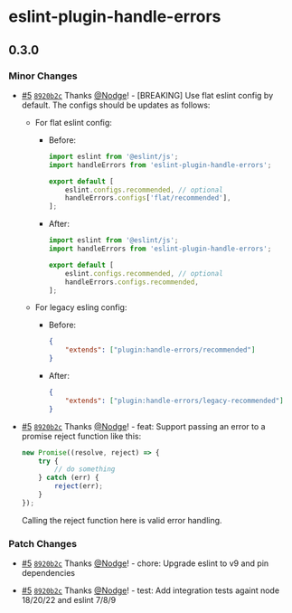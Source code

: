 # eslint-plugin-handle-errors

## 0.3.0

### Minor Changes

-   [#5](https://github.com/Nodge/eslint-plugin-handle-errors/pull/5) [`8920b2c`](https://github.com/Nodge/eslint-plugin-handle-errors/commit/8920b2c6e0fa0576a3d61b4bdb00ee784c0e2fd3) Thanks [@Nodge](https://github.com/Nodge)! - [BREAKING] Use flat eslint config by default. The configs should be updates as follows:

    -   For flat eslint config:

        -   Before:

            ```javascript
            import eslint from '@eslint/js';
            import handleErrors from 'eslint-plugin-handle-errors';

            export default [
                eslint.configs.recommended, // optional
                handleErrors.configs['flat/recommended'],
            ];
            ```

        -   After:

            ```javascript
            import eslint from '@eslint/js';
            import handleErrors from 'eslint-plugin-handle-errors';

            export default [
                eslint.configs.recommended, // optional
                handleErrors.configs.recommended,
            ];
            ```

    -   For legacy esling config:

        -   Before:

            ```json
            {
                "extends": ["plugin:handle-errors/recommended"]
            }
            ```

        -   After:

            ```json
            {
                "extends": ["plugin:handle-errors/legacy-recommended"]
            }
            ```

-   [#5](https://github.com/Nodge/eslint-plugin-handle-errors/pull/5) [`8920b2c`](https://github.com/Nodge/eslint-plugin-handle-errors/commit/8920b2c6e0fa0576a3d61b4bdb00ee784c0e2fd3) Thanks [@Nodge](https://github.com/Nodge)! - feat: Support passing an error to a promise reject function like this:

    ```ts
    new Promise((resolve, reject) => {
        try {
            // do something
        } catch (err) {
            reject(err);
        }
    });
    ```

    Calling the reject function here is valid error handling.

### Patch Changes

-   [#5](https://github.com/Nodge/eslint-plugin-handle-errors/pull/5) [`8920b2c`](https://github.com/Nodge/eslint-plugin-handle-errors/commit/8920b2c6e0fa0576a3d61b4bdb00ee784c0e2fd3) Thanks [@Nodge](https://github.com/Nodge)! - chore: Upgrade eslint to v9 and pin dependencies

-   [#5](https://github.com/Nodge/eslint-plugin-handle-errors/pull/5) [`8920b2c`](https://github.com/Nodge/eslint-plugin-handle-errors/commit/8920b2c6e0fa0576a3d61b4bdb00ee784c0e2fd3) Thanks [@Nodge](https://github.com/Nodge)! - test: Add integration tests againt node 18/20/22 and eslint 7/8/9
